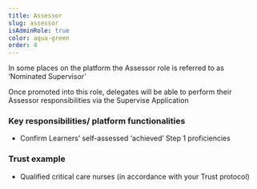 ```yaml
---
title: Assessor
slug: assessor
isAdminRole: true
color: aqua-green
order: 4
---
```

In some places on the platform the Assessor role is referred to as ‘Nominated Supervisor’

Once promoted into this role, delegates will be able to perform their Assessor responsibilities via the Supervise Application​

### Key responsibilities/ platform functionalities​

- Confirm Learners’ self-assessed ‘achieved’ Step 1 proficiencies​

### Trust example​

- Qualified critical care nurses (in accordance with your Trust protocol)​
